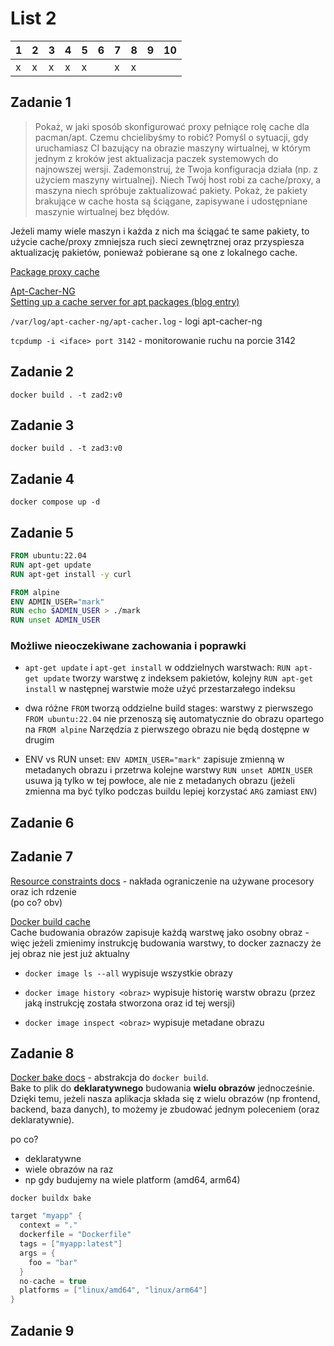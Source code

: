 # List 2
| 1 | 2 | 3 | 4 | 5 | 6 | 7 | 8 | 9 | 10 |
|---|---|---|---|---|---|---|---|---|----|
| x | x | x | x | x |   | x | x |   |    |


## Zadanie 1
> Pokaż, w jaki sposób skonfigurować proxy pełniące rolę cache dla pacman/apt. Czemu chcielibyśmy to
> robić? Pomyśl o sytuacji, gdy uruchamiasz CI bazujący na obrazie maszyny wirtualnej, w którym jednym
> z kroków jest aktualizacja paczek systemowych do najnowszej wersji.
> Zademonstruj, że Twoja konfiguracja działa (np. z użyciem maszyny wirtualnej). Niech Twój host robi
> za cache/proxy, a maszyna niech spróbuje zaktualizować pakiety. Pokaż, że pakiety brakujące w cache
> hosta są ściągane, zapisywane i udostępniane maszynie wirtualnej bez błędów.  

Jeżeli mamy wiele maszyn i każda z nich ma ściągać te same pakiety, to użycie cache/proxy zmniejsza ruch sieci zewnętrznej
oraz przyspiesza aktualizację pakietów, ponieważ pobierane są one z lokalnego cache.  

[Package proxy cache](https://wiki.archlinux.org/title/Package_proxy_cache)

[Apt-Cacher-NG](https://wiki.debian.org/AptCacherNg)  
[Setting up a cache server for apt packages (blog entry)](https://qmacro.org/blog/posts/2024/09/03/setting-up-a-cache-server-for-apt-packages/)

`/var/log/apt-cacher-ng/apt-cacher.log` - logi apt-cacher-ng

`tcpdump -i <iface> port 3142` - monitorowanie ruchu na porcie 3142


## Zadanie 2
`docker build . -t zad2:v0`

## Zadanie 3
`docker build . -t zad3:v0`

## Zadanie 4
`docker compose up -d`

## Zadanie 5
```dockerfile
FROM ubuntu:22.04
RUN apt-get update
RUN apt-get install -y curl

FROM alpine
ENV ADMIN_USER="mark"
RUN echo $ADMIN_USER > ./mark
RUN unset ADMIN_USER
```

### Możliwe nieoczekiwane zachowania i poprawki

- `apt-get update` i `apt-get install` w oddzielnych warstwach: `RUN apt-get update` tworzy warstwę z indeksem pakietów, kolejny `RUN apt-get install` w następnej warstwie może użyć przestarzałego indeksu  

- dwa różne `FROM` tworzą oddzielne build stages: warstwy z pierwszego `FROM ubuntu:22.04` nie przenoszą się automatycznie do obrazu opartego na `FROM alpine` Narzędzia z pierwszego obrazu nie będą dostępne w drugim  

- ENV vs RUN unset: `ENV ADMIN_USER="mark"` zapisuje zmienną w metadanych obrazu i przetrwa kolejne warstwy `RUN unset ADMIN_USER` usuwa ją tylko w tej powłoce, ale nie z metadanych obrazu (jeżeli zmienna ma być tylko podczas buildu lepiej korzystać `ARG` zamiast `ENV`)


## Zadanie 6

## Zadanie 7
[Resource constraints docs](https://docs.docker.com/engine/containers/resource_constraints/#cpu) - 
nakłada ograniczenie na używane procesory oraz ich rdzenie  
(po co? obv)

[Docker build cache](https://docs.docker.com/build/cache/)  
Cache budowania obrazów zapisuje każdą warstwę jako osobny obraz - więc jeżeli zmienimy instrukcję budowania warstwy, to docker zaznaczy że jej obraz nie jest już aktualny     
- `docker image ls --all`
wypisuje wszystkie obrazy  

- `docker image history <obraz>`
wypisuje historię warstw obrazu (przez jaką instrukcję została stworzona oraz id tej wersji)

- `docker image inspect <obraz>`
wypisuje metadane obrazu


## Zadanie 8
[Docker bake docs](https://docs.docker.com/build/bake/) - abstrakcja do `docker build`.  
Bake to plik do **deklaratywnego** budowania **wielu obrazów** jednocześnie. Dzięki temu, jeżeli nasza aplikacja składa się z wielu obrazów (np frontend, backend, baza danych), to możemy je zbudować jednym poleceniem (oraz deklaratywnie).  

po co?  
- deklaratywne
- wiele obrazów na raz
- np gdy budujemy na wiele platform (amd64, arm64)

`docker buildx bake`

```h
target "myapp" {
  context = "."
  dockerfile = "Dockerfile"
  tags = ["myapp:latest"]
  args = {
    foo = "bar"
  }
  no-cache = true
  platforms = ["linux/amd64", "linux/arm64"]
}
```


## Zadanie 9




